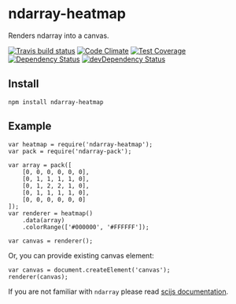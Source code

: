 # ndarray-heatmap

Renders ndarray into a canvas.

[![Travis build status](http://img.shields.io/travis/akngs/ndarray-heatmap.svg?style=flat)](https://travis-ci.org/akngs/ndarray-heatmap)
[![Code Climate](https://codeclimate.com/github/akngs/ndarray-heatmap/badges/gpa.svg)](https://codeclimate.com/github/akngs/ndarray-heatmap)
[![Test Coverage](https://codeclimate.com/github/akngs/ndarray-heatmap/badges/coverage.svg)](https://codeclimate.com/github/akngs/ndarray-heatmap)
[![Dependency Status](https://david-dm.org/akngs/ndarray-heatmap.svg)](https://david-dm.org/akngs/ndarray-heatmap)
[![devDependency Status](https://david-dm.org/akngs/ndarray-heatmap/dev-status.svg)](https://david-dm.org/akngs/ndarray-heatmap#info=devDependencies)

## Install

    npm install ndarray-heatmap

## Example

    var heatmap = require('ndarray-heatmap');
    var pack = require('ndarray-pack');

    var array = pack([
        [0, 0, 0, 0, 0, 0],
        [0, 1, 1, 1, 1, 0],
        [0, 1, 2, 2, 1, 0],
        [0, 1, 1, 1, 1, 0],
        [0, 0, 0, 0, 0, 0]
    ]);
    var renderer = heatmap()
        .data(array)
        .colorRange(['#000000', '#FFFFFF']);

    var canvas = renderer();

Or, you can provide existing canvas element:

    var canvas = document.createElement('canvas');
    renderer(canvas);

If you are not familiar with ``ndarray`` please read [scijs documentation](http://scijs.net/packages/).

